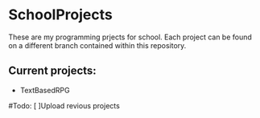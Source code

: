 # SchoolProjects
These are my programming prjects for school.
Each project can be found on a different branch contained within this repository.

## Current projects:
- TextBasedRPG

#Todo:
[ ]Upload revious projects
